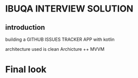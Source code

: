 # IBUQA INTERVIEW SOLUTION

## introduction

building a GITHUB ISSUES TRACKER APP with kotlin

architecture used is clean Archicture ++ MVVM

# Final look


